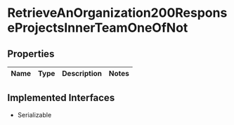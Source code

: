

# RetrieveAnOrganization200ResponseProjectsInnerTeamOneOfNot


## Properties

| Name | Type | Description | Notes |
|------------ | ------------- | ------------- | -------------|


## Implemented Interfaces

* Serializable


